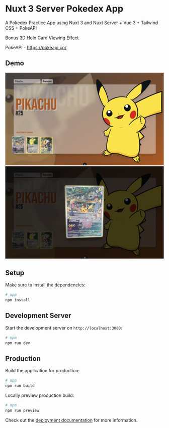 # Nuxt 3 Server Pokedex App

A Pokedex Practice App using Nuxt 3 and Nuxt Server + Vue 3 + Tailwind CSS + PokeAPI

Bonus 3D Holo Card Viewing Effect

PokeAPI - https://pokeapi.co/

## Demo



<img width="1428" alt="Screenshot 2023-11-10 at 5 29 46 AM" src="./assets/images/screenshot1.png">
<img width="1428" alt="Screenshot 2023-11-10 at 5 29 57 AM" src="./assets/images/screenshot2.png">

## Setup

Make sure to install the dependencies:

```bash
# npm
npm install
```

## Development Server

Start the development server on `http://localhost:3000`:

```bash
# npm
npm run dev
```

## Production

Build the application for production:

```bash
# npm
npm run build
```

Locally preview production build:

```bash
# npm
npm run preview
```

Check out the [deployment documentation](https://nuxt.com/docs/getting-started/deployment) for more information.
